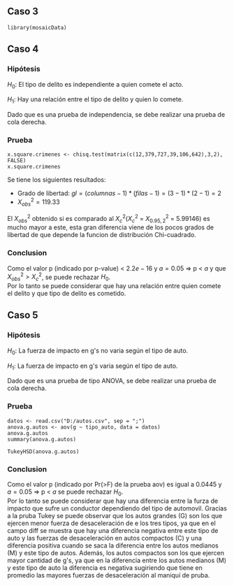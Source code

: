 ## Caso 3
```{r}
library(mosaicData)
```



## Caso 4
### Hipótesis

$H_0:$ El tipo de delito es independiente a quien comete el acto.

$H_1:$ Hay una relación entre el tipo de delito y quien lo comete.

Dado que es una prueba de independencia, se debe realizar una prueba de cola derecha.

### Prueba
```{r}
x.square.crimenes <- chisq.test(matrix(c(12,379,727,39,106,642),3,2), FALSE)
x.square.crimenes
```
Se tiene los siguientes resultados:

* Grado de libertad: $gl = (columnas -1)*(filas -1 ) = (3-1)*(2-1) = 2$
* $X_{obs}^2 = 119.33$

El $X_{obs}^2$ obtenido si es comparado al $X_c^2$($X_c^2$ = $X_{0.95,2}^2$ = 5.99146) es mucho mayor a este, esta gran diferencia viene de los pocos grados de libertad de que depende la funcion de distribución Chi-cuadrado.

### Conclusion
Como el valor p (indicado por p-value) < $2.2e-16$ y $a = 0.05$ => p < $a$ y  que $X_{obs}^2 > X_c^2$, se puede rechazar $H_0$.  
Por lo tanto se puede considerar que hay una relación entre quien comete el delito y que tipo de delito es cometido.


## Caso 5
### Hipótesis

$H_0:$ La fuerza de impacto en g's no varia según el tipo de auto.

$H_1:$ La fuerza de impacto en g's varia según el tipo de auto.

Dado que es una prueba de tipo ANOVA, se debe realizar una prueba de cola derecha.

### Prueba
```{r}
datos <- read.csv("D:/autos.csv", sep = ";")
anova.g.autos <- aov(g ~ tipo_auto, data = datos)
anova.g.autos
summary(anova.g.autos)
```


```{r}
TukeyHSD(anova.g.autos)
```



### Conclusion
Como el valor p (indicado por Pr(>F) de la prueba aov) es igual a 0.0445 y $a = 0.05$ => p < $a$ se puede rechazar $H_0$.  
Por lo tanto se puede considerar que hay una diferencia entre la furza de impacto que sufre un conductor dependiendo del tipo de automovil. Gracias a la pruba Tukey se puede observar que los autos grandes (G) son los que ejercen menor fuerza de desaceleración de e los tres tipos, ya que en el campo diff se muestra que hay una diferencia negativa entre este tipo de auto y las fuerzas de desaceleración en autos compactos (C) y una diferencia positiva cuando se saca la diferencia entre los autos medianos (M) y este tipo de autos. Además, los autos compactos son los que ejercen mayor cantidad de g's, ya que en la diferencia entre los autos medianos (M) y este tipo de auto la diferencia es negativa sugiriendo que tiene en promedio las mayores fuerzas de desaceleración al maniquí de pruba.


